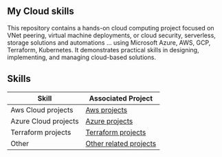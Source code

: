 ## My Cloud skills

This repository contains a hands-on cloud computing project focused on VNet peering, virtual machine deployments, or cloud security, serverless, storage solutions and automations ...  using Microsoft Azure, AWS, GCP, Terraform, Kubernetes. It demonstrates practical skills in designing, implementing, and managing cloud-based solutions.

## Skills

| Skill                                                                               | Associated Project         |
|-------------------------------------------------------------------------------------|----------------------------|
|Aws Cloud projects                            | <a href="https://google.com">Aws projects</a>|
|Azure Cloud projects                          | <a href="https://github.com/DIANESSY/Azure-projets.git">Azure projects</a>|
|Terraform projects                            | <a href="https://github.com/DIANESSY/Azure-projets.git">Terraform projects</a>|
|Other                                         | <a href="https://github.com/DIANESSY/Azure-projets.git">Other related projects</a>|
